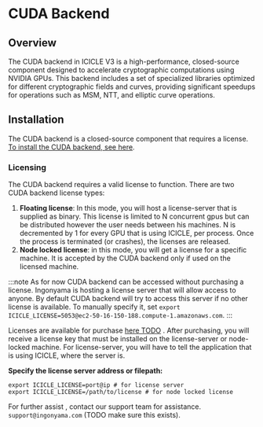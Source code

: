 
# CUDA Backend

## Overview

The CUDA backend in ICICLE V3 is a high-performance, closed-source component designed to accelerate cryptographic computations using NVIDIA GPUs. This backend includes a set of specialized libraries optimized for different cryptographic fields and curves, providing significant speedups for operations such as MSM, NTT, and elliptic curve operations.

## Installation

The CUDA backend is a closed-source component that requires a license. [To install the CUDA backend, see here](./install_and_use#installing-and-using-icicle).

### Licensing 

The CUDA backend requires a valid license to function. There are two CUDA backend license types:

   1. **Floating license**: In this mode, you will host a license-server that is supplied as binary. This license is limited to N concurrent gpus but can be distributed however the user needs between his machines. N is decremented by 1 for every GPU that is using ICICLE, per process. Once the process is terminated (or crashes), the licenses are released.
   2. **Node locked license**: in this mode, you will get a license for a specific machine. It is accepted by the CUDA backend only if used on the licensed machine.

:::note
As for now CUDA backend can be accessed without purchasing a license. Ingonyama is hosting a license server that will allow access to anyone.
By default CUDA backend will try to access this server if no other license is available.
To manually specify it, set `export ICICLE_LICENSE=5053@ec2-50-16-150-188.compute-1.amazonaws.com`.
:::

Licenses are available for purchase [here TODO](#) . After purchasing, you will receive a license key that must be installed on the license-server or node-locked machine.
For license-server, you will have to tell the application that is using ICICLE, where the server is.

**Specify the license server address or filepath:**

```
export ICICLE_LICENSE=port@ip # for license server
export ICICLE_LICENSE=/path/to/license # for node locked license
```

For further assist , contact our support team for assistance. `support@ingonyama.com` (TODO make sure this exists).
